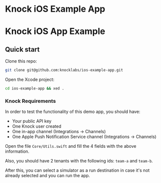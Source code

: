# Knock iOS Example App

# Knock iOS App Example

## Quick start

Clone this repo:

``` bash
git clone git@github.com:knocklabs/ios-example-app.git
```

Open the Xcode project:

``` bash
cd ios-example-app && xed .
```

### Knock Requirements

In order to test the functionality of this demo app, you should have:

* Your public API key
* One Knock user created
* One in-app channel (Integrations -> Channels)
* One Apple Push Notification Service channel (Integrations -> Channels)

Open the file `Core/Utils.swift` and fill the 4 fields with the above information.

Also, you should have 2 tenants with the following ids: `team-a` and `team-b`.

After this, you can select a simulator as a run destination in case it's not already selected and you can run the app.
